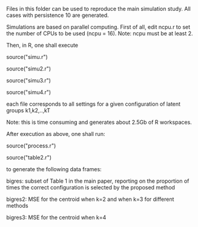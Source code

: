 Files in this folder can be used to reproduce the main simulation study. All cases with persistence 10 are generated. 

Simulations are based on parallel computing. First of all, edit ncpu.r to set the number of CPUs to be used (ncpu = 16). 
Note: ncpu must be at least 2.

Then, in R, one shall execute

source("simu.r") 

source("simu2.r") 

source("simu3.r") 

source("simu4.r")

each file corresponds to all settings for a given configuration of latent groups k1,k2,..,kT

Note: this is time consuming and generates about 2.5Gb of R workspaces.

After execution as above, one shall run:

source("process.r") 

source("table2.r")

to generate the following data frames:

bigres: subset of Table 1 in the main paper, reporting on the proportion of times the correct configuration is selected by the proposed method 

bigres2: MSE for the centroid when k=2 and when k=3 for different methods 

bigres3: MSE for the centroid when k=4
